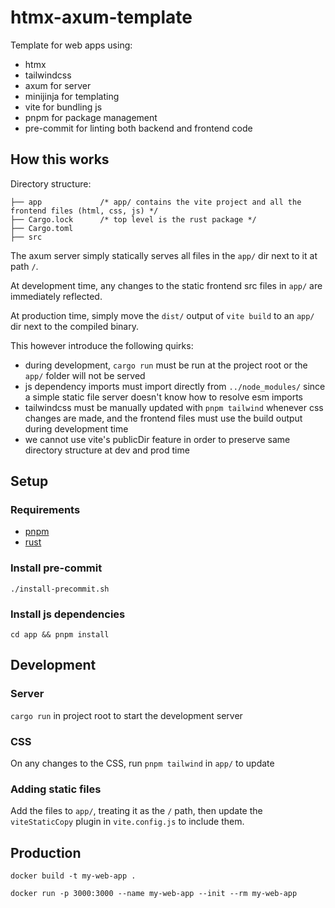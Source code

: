 # htmx-axum-template

Template for web apps using:
- htmx
- tailwindcss
- axum for server
- minijinja for templating
- vite for bundling js
- pnpm for package management
- pre-commit for linting both backend and frontend code

## How this works

Directory structure:

```
├── app             /* app/ contains the vite project and all the frontend files (html, css, js) */
├── Cargo.lock      /* top level is the rust package */
├── Cargo.toml
├── src
```

The axum server simply statically serves all files in the `app/` dir next to it at path `/`.

At development time, any changes to the static frontend src files in `app/` are immediately reflected.

At production time, simply move the `dist/` output of `vite build` to an `app/` dir next to the compiled binary.

This however introduce the following quirks:
- during development, `cargo run` must be run at the project root or the `app/` folder will not be served
- js dependency imports must import directly from `../node_modules/` since a simple static file server doesn't know how to resolve esm imports
- tailwindcss must be manually updated with `pnpm tailwind` whenever css changes are made, and the frontend files must use the build output during development time
- we cannot use vite's publicDir feature in order to preserve same directory structure at dev and prod time

## Setup

### Requirements

- [pnpm](https://pnpm.io/installation)
- [rust](https://www.rust-lang.org/tools/install)

### Install pre-commit

`./install-precommit.sh`

### Install js dependencies

`cd app && pnpm install`

## Development

### Server

`cargo run` in project root to start the development server

### CSS

On any changes to the CSS, run `pnpm tailwind` in `app/` to update

### Adding static files

Add the files to `app/`, treating it as the `/` path, then update the `viteStaticCopy` plugin in `vite.config.js` to include them.

## Production

`docker build -t my-web-app .`

`docker run -p 3000:3000 --name my-web-app --init --rm my-web-app`
